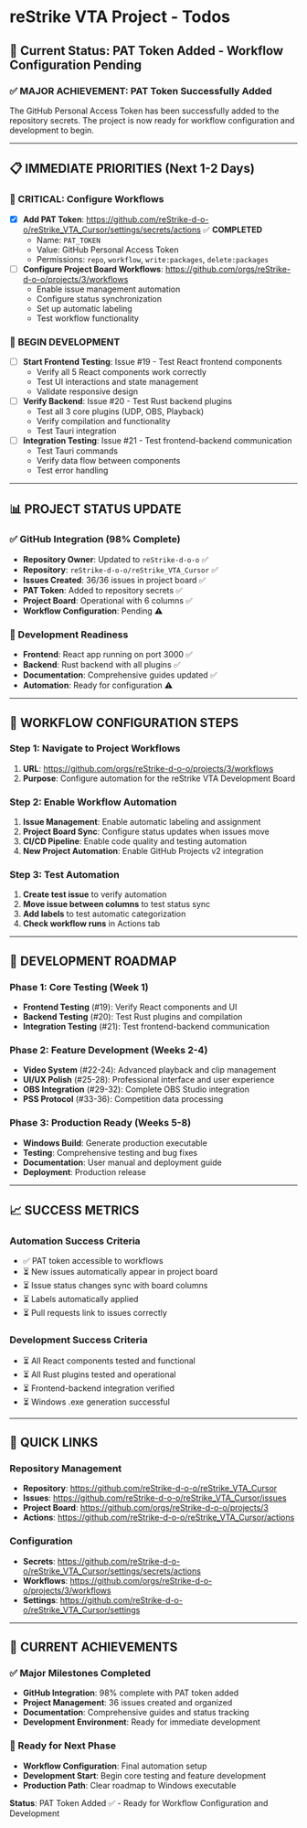 # reStrike VTA Project - Todos

## 🎯 **Current Status: PAT Token Added - Workflow Configuration Pending**

### **✅ MAJOR ACHIEVEMENT: PAT Token Successfully Added**

The GitHub Personal Access Token has been successfully added to the repository secrets. The project is now ready for workflow configuration and development to begin.

---

## 📋 **IMMEDIATE PRIORITIES (Next 1-2 Days)**

### **🔧 CRITICAL: Configure Workflows**
- [x] **Add PAT Token**: https://github.com/reStrike-d-o-o/reStrike_VTA_Cursor/settings/secrets/actions ✅ **COMPLETED**
  - Name: `PAT_TOKEN`
  - Value: GitHub Personal Access Token
  - Permissions: `repo`, `workflow`, `write:packages`, `delete:packages`
- [ ] **Configure Project Board Workflows**: https://github.com/orgs/reStrike-d-o-o/projects/3/workflows
  - Enable issue management automation
  - Configure status synchronization
  - Set up automatic labeling
  - Test workflow functionality

### **🚀 BEGIN DEVELOPMENT**
- [ ] **Start Frontend Testing**: Issue #19 - Test React frontend components
  - Verify all 5 React components work correctly
  - Test UI interactions and state management
  - Validate responsive design
- [ ] **Verify Backend**: Issue #20 - Test Rust backend plugins
  - Test all 3 core plugins (UDP, OBS, Playback)
  - Verify compilation and functionality
  - Test Tauri integration
- [ ] **Integration Testing**: Issue #21 - Test frontend-backend communication
  - Test Tauri commands
  - Verify data flow between components
  - Test error handling

---

## 📊 **PROJECT STATUS UPDATE**

### **✅ GitHub Integration (98% Complete)**
- **Repository Owner**: Updated to `reStrike-d-o-o` ✅
- **Repository**: `reStrike-d-o-o/reStrike_VTA_Cursor` ✅
- **Issues Created**: 36/36 issues in project board ✅
- **PAT Token**: Added to repository secrets ✅
- **Project Board**: Operational with 6 columns ✅
- **Workflow Configuration**: Pending ⚠️

### **🎯 Development Readiness**
- **Frontend**: React app running on port 3000 ✅
- **Backend**: Rust backend with all plugins ✅
- **Documentation**: Comprehensive guides updated ✅
- **Automation**: Ready for configuration ⚠️

---

## 🔧 **WORKFLOW CONFIGURATION STEPS**

### **Step 1: Navigate to Project Workflows**
1. **URL**: https://github.com/orgs/reStrike-d-o-o/projects/3/workflows
2. **Purpose**: Configure automation for the reStrike VTA Development Board

### **Step 2: Enable Workflow Automation**
1. **Issue Management**: Enable automatic labeling and assignment
2. **Project Board Sync**: Configure status updates when issues move
3. **CI/CD Pipeline**: Enable code quality and testing automation
4. **New Project Automation**: Enable GitHub Projects v2 integration

### **Step 3: Test Automation**
1. **Create test issue** to verify automation
2. **Move issue between columns** to test status sync
3. **Add labels** to test automatic categorization
4. **Check workflow runs** in Actions tab

---

## 🎯 **DEVELOPMENT ROADMAP**

### **Phase 1: Core Testing (Week 1)**
- **Frontend Testing** (#19): Verify React components and UI
- **Backend Testing** (#20): Test Rust plugins and compilation
- **Integration Testing** (#21): Test frontend-backend communication

### **Phase 2: Feature Development (Weeks 2-4)**
- **Video System** (#22-24): Advanced playback and clip management
- **UI/UX Polish** (#25-28): Professional interface and user experience
- **OBS Integration** (#29-32): Complete OBS Studio integration
- **PSS Protocol** (#33-36): Competition data processing

### **Phase 3: Production Ready (Weeks 5-8)**
- **Windows Build**: Generate production executable
- **Testing**: Comprehensive testing and bug fixes
- **Documentation**: User manual and deployment guide
- **Deployment**: Production release

---

## 📈 **SUCCESS METRICS**

### **Automation Success Criteria**
- ✅ PAT token accessible to workflows
- ⏳ New issues automatically appear in project board
- ⏳ Issue status changes sync with board columns
- ⏳ Labels automatically applied
- ⏳ Pull requests link to issues correctly

### **Development Success Criteria**
- ⏳ All React components tested and functional
- ⏳ All Rust plugins tested and operational
- ⏳ Frontend-backend integration verified
- ⏳ Windows .exe generation successful

---

## 🔗 **QUICK LINKS**

### **Repository Management**
- **Repository**: https://github.com/reStrike-d-o-o/reStrike_VTA_Cursor
- **Issues**: https://github.com/reStrike-d-o-o/reStrike_VTA_Cursor/issues
- **Project Board**: https://github.com/orgs/reStrike-d-o-o/projects/3
- **Actions**: https://github.com/reStrike-d-o-o/reStrike_VTA_Cursor/actions

### **Configuration**
- **Secrets**: https://github.com/reStrike-d-o-o/reStrike_VTA_Cursor/settings/secrets/actions
- **Workflows**: https://github.com/orgs/reStrike-d-o-o/projects/3/workflows
- **Settings**: https://github.com/reStrike-d-o-o/reStrike_VTA_Cursor/settings

---

## 🎉 **CURRENT ACHIEVEMENTS**

### **✅ Major Milestones Completed**
- **GitHub Integration**: 98% complete with PAT token added
- **Project Management**: 36 issues created and organized
- **Documentation**: Comprehensive guides and status tracking
- **Development Environment**: Ready for immediate development

### **🚀 Ready for Next Phase**
- **Workflow Configuration**: Final automation setup
- **Development Start**: Begin core testing and feature development
- **Production Path**: Clear roadmap to Windows executable

**Status**: PAT Token Added ✅ - Ready for Workflow Configuration and Development 